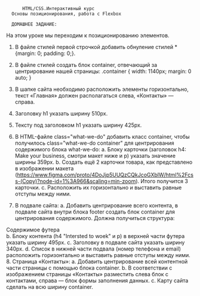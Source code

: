           HTML/CSS.Интерактивный курс
      Основы позиционирования, работа с Flexbox

      ДОМАШНЕЕ ЗАДАНИЕ:
На этом уроке мы переходим к позиционированию элементов.
1. В файле стилей первой строчкой добавить обнуление стилей * {margin: 0; padding: 0;}.
2. В файле стилей создать блок container, отвечающий за центрирование нашей страницы:
.container { width: 1140px; margin: 0 auto; }
3. В шапке сайта необходимо расположить элементы горизонтально, текст «Главная»
должен располагаться слева, «Контакты» — справа.
4. Заголовку h1 указать ширину 510px.
5. Тексту под заголовком h1 указать ширину 425px.
6. В HTML-файле class="what-we-do" добавить класс container, чтобы получилось
class="what-we-do container" для центрирования содержимого блока what-we-do:
a. Блоку карточки (заголовок h4: Make your business, смотри макет ниже и p) указать
значение ширины 359px.
b. Создать ещё 2 карточки товара, как представлено в изображении макета
(https://www.figma.com/proto/4DoJjp5UUQzCQkJcoGXblW/html%2Fcss-(Copy)?node-id=1%3A966&scaling=min-zoom).
Итого получится 3 карточки.
c. Расположить их горизонтально и выставить равные отступы между ними.

7. В подвале сайта:
a. Добавить центрирование всего контента, в подвале сайта внутри блока footer
создать блок container для центрирования содержимого. Должна получиться
структура:
<div class="footer">
<div class="container">Содержимое футера</div>
</div>
b. Блоку контента (h4 "Intersted to woek" и p) в верхней части футера указать
ширину 495px.
c. Заголовку в подвале сайта указать ширину 340px.
d. Список в нижней части подвала (номер телефона и email) расположить горизонтально
и выставить равные отступы между ними.
8. Страница «Контакты»:
a. Добавить центрирование всей контентной части страницы с помощью блока
container.
b. В соответствии с изображением страницы «Контакты» разместить слева блок с
контактами, справа — блок формы заполнения данных.
c. Карту сайта сделать на всю ширину container.
